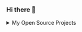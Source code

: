 ### Hi there 👋

<!--
**penx/penx** is a ✨ _special_ ✨ repository because its `README.md` (this file) appears on your GitHub profile.

Here are some ideas to get you started:

- 🔭 I’m currently working on ...
- 🌱 I’m currently learning ...
- 👯 I’m looking to collaborate on ...
- 🤔 I’m looking for help with ...
- 💬 Ask me about ...
- 📫 How to reach me: ...
- 😄 Pronouns: ...
- ⚡ Fun fact: ...
-->
<details><summary>My Open Source Projects</summary>

## Drawing

- [cairo-edit](https://github.com/penx/cairo-edit)

## Audio

- [modplayer](https://github.com/penx/modplayer)
- [bmRequestType](https://github.com/penx/bmRequestType)
- [usb-audio](https://github.com/penx/usb-audio)
- [usb-audio-xmos](https://github.com/penx/usb-audio-xmos)
- [react-mixer](https://github.com/penx/react-mixer)

## GOV.UK

- [govuk-react](https://github.com/govuk-react/govuk-react)
- [govuk-colours](https://github.com/penx/govuk-colours)
- [govuk-frontend-react](https://github.com/penx/govuk-frontend-react)

## IDE

- [css-hyperclick](https://github.com/penx/css-hyperclick)
- vscode
  - [#70693](https://github.com/microsoft/vscode/pull/70693) added node module resolution for "Go to definition" in CSS files.
  - [#81555](https://github.com/microsoft/vscode/pull/81555) Fixed regression.

## Experiments

- [server-components-ssr](https://github.com/penx/server-components-ssr)

## APIs/mocks

- [openapi-mock](https://github.com/penx/openapi-mock)
- [apollo-mock](https://github.com/penx/apollo-mock)
- [api-binary-proxy](https://github.com/penx/api-binary-proxy)
- [graphiql-middleware](https://github.com/penx/graphiql-middleware)

## React Utils

- [use-async-query](https://github.com/penx/use-async-query)
- [react-native-accessibility-props](https://github.com/penx/react-native-accessibility-props)

<!-- ### Old

- [as-nav-link](https://github.com/penx/as-nav-link)
- [manage-state](https://github.com/penx/manage-state)
- [merge-focus](https://github.com/penx/merge-focus)
- [react-merge-values](https://github.com/penx/react-merge-values)
- [nav-link-with-prop](https://github.com/penx/nav-link-with-prop)
- [nested-browser-router](https://github.com/penx/nested-browser-router)
- [render-glamorous](https://github.com/penx/render-glamorous)
- [react-router-redux-utils](https://github.com/penx/react-router-redux-utils) -->

## CLI Tools

<!-- - [convert-to-lerna](https://github.com/penx/convert-to-lerna) -->
- [make-index](https://github.com/penx/make-index)
- [copy-dependencies](https://github.com/penx/copy-dependencies)

## Code examples/templates

- [Remix Firebase example](https://github.com/remix-run/examples)
- [storybook-code-coverage](https://github.com/penx/storybook-code-coverage)
- [ajm.universal-react](https://github.com/penx/ajm.universal-react)

## Misc

- [bundlesize](https://github.com/siddharthkp/bundlesize)
- [fastify-secrets-hashicorp](https://github.com/nearform/fastify-secrets-hashicorp)
- [@nearform/sql](https://github.com/nearform/sql)
- [workspace-alias](https://github.com/penx/workspace-alias)
- [eslint-config-sonar](https://github.com/penx/eslint-config-sonar )
- [aem-version](https://github.com/penx/aem-version)

</details>
